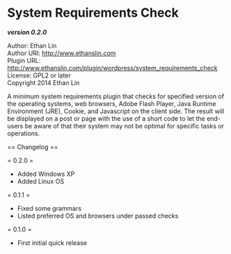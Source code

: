 System Requirements Check
=========================
**_version 0.2.0_**

Author: Ethan Lin  
Author URI: http://www.ethanslin.com  
Plugin URL: http://www.ethanslin.com/plugin/wordpress/system_requirements_check  
License: GPL2 or later  
Copyright 2014 Ethan Lin

A minimum system requirements plugin that checks for specified version of the operating systems, web browsers, Adobe Flash Player, Java Runtime Environment (JRE), Cookie, and Javascript on the client side. The result will be displayed on a post or page with the use of a short code to let the end-users be aware of that their system may not be optimal for specific tasks or operations.

== Changelog ==

= 0.2.0 =
* Added Windows XP
* Added Linux OS

= 0.1.1 =
* Fixed some grammars
* Listed preferred OS and browsers under passed checks

= 0.1.0 =
* First initial quick release